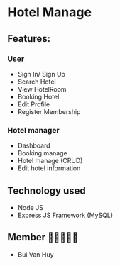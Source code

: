 
# Hotel Manage

## Features: 
### User
  - Sign In/ Sign Up
  - Search Hotel
  - View HotelRoom  
  - Booking Hotel
  - Edit Profile
  - Register Membership
    
### Hotel manager
  - Dashboard
  - Booking manage
  - Hotel manage (CRUD)
  - Edit hotel information

## Technology used
- Node JS
- Express JS Framework (MySQL)
  
## Member 👨🏻‍🤝‍👨🏻
  - Bui Van Huy

